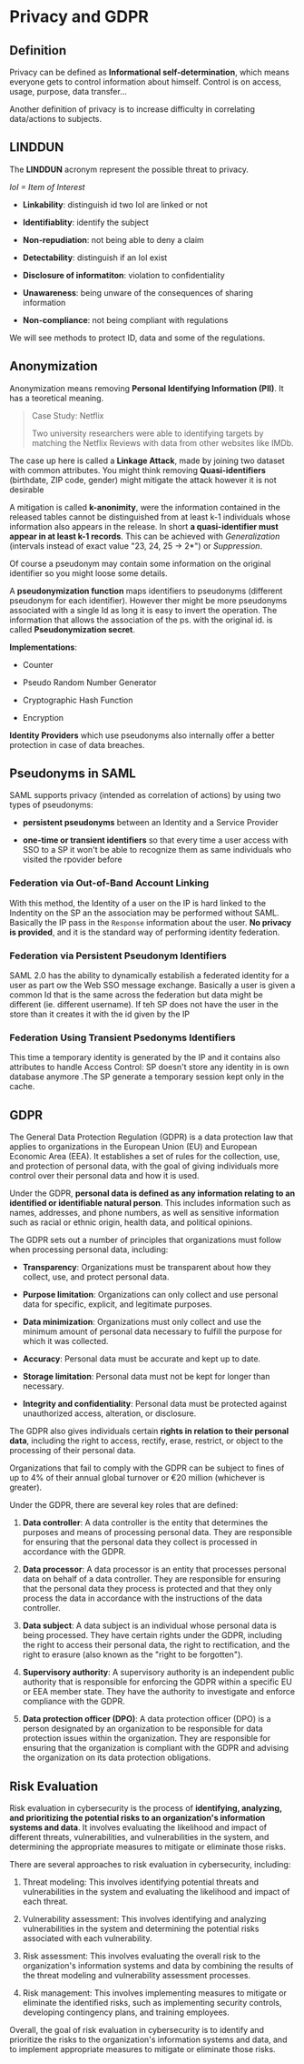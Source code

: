 # Privacy and GDPR

## Definition

Privacy can be defined as **Informational self-determination**, which means everyone gets to control information about himself. Control is on access, usage, purpose, data transfer...

Another definition of privacy is to increase difficulty in correlating data/actions to subjects.

## LINDDUN

The **LINDDUN** acronym represent the possible threat to privacy. 

*IoI = Item of Interest*

- **Linkability**: distinguish id two IoI are linked or not

- **Identifiablity**: identify the subject

- **Non-repudiation**: not being able to deny a claim

- **Detectability**: distinguish if an IoI exist

- **Disclosure of informatiton**: violation to confidentiality

- **Unawareness**: being unware of the consequences of sharing information

- **Non-compliance**: not being compliant with regulations

We will see methods to protect ID, data and some of the regulations. 

## Anonymization

Anonymization means removing **Personal Identifying Information (PII)**. It has a teoretical meaning.

> Case Study: Netflix
> 
> Two university researchers were able to identifying targets by matching the Netflix Reviews with data from other websites like IMDb.

The case up here is called a **Linkage Attack**, made by joining two dataset with common attributes. You might think removing **Quasi-identifiers** (birthdate, ZIP code, gender) might mitigate the attack however it is not desirable

A mitigation is called **k-anonimity**, were the information contained in the released tables cannot be distinguished from at least k-1 individuals whose information also appears in the release. In short **a quasi-identifier must appear in at least k-1 records**. This can be achieved with *Generalization* (intervals instead of exact value "23, 24, 25 -> 2*") or *Suppression*.

Of course a pseudonym may contain some information on the original identifier so you might loose some details.

A **pseudonymization function** maps identifiers to pseudonyms (different pseudonym for each identifier). However ther might be more pseudonyms associated with a single Id as long it is easy to invert the operation. The information that allows the association of the ps. with the original id. is called **Pseudonymization secret**. 

**Implementations**:

- Counter

- Pseudo Random Number Generator

- Cryptographic Hash Function

- Encryption

**Identity Providers** which use pseudonyms also internally offer a better protection in case of data breaches. 

## Pseudonyms in SAML

SAML supports privacy (intended as correlation of actions) by using two types of pseudonyms:

- **persistent pseudonyms** between an Identity and a Service Provider

- **one-time or transient identifiers** so that every time a user access with SSO to a SP it won't be able to recognize them as same individuals who visited the rpovider before

### Federation via Out-of-Band Account Linking

With this method, the Identity of a user on the IP is hard linked to the Indentity on the SP an the association may be performed without SAML. Basically the IP pass in the `Response` information about the user. **No privacy is provided**, and it is the standard way of performing identity federation.

### Federation via Persistent Pseudonym Identifiers

SAML 2.0 has the ability to dynamically estabilish a federated identity for a user as part ow the Web SSO message exchange. Basically a user is given a common Id that is the same across the federation but data might be different (ie. different username). If teh SP does not have the user in the store than it creates it with the id given by the IP

### Federation Using Transient Psedonyms Identifiers

This time a temporary identity is generated by the IP and it contains also attributes to handle Access Control: SP doesn't store any identity in is own database anymore .The SP generate a temporary session kept only in the cache. 

## GDPR

The General Data Protection Regulation (GDPR) is a data protection law that applies to organizations in the European Union (EU) and European Economic Area (EEA). It establishes a set of rules for the collection, use, and protection of personal data, with the goal of giving individuals more control over their personal data and how it is used.

Under the GDPR, **personal data is defined as any information relating to an identified or identifiable natural person**. This includes information such as names, addresses, and phone numbers, as well as sensitive information such as racial or ethnic origin, health data, and political opinions.

The GDPR sets out a number of principles that organizations must follow when processing personal data, including:

- **Transparency**: Organizations must be transparent about how they collect, use, and protect personal data.

- **Purpose limitation**: Organizations can only collect and use personal data for specific, explicit, and legitimate purposes.

- **Data minimization**: Organizations must only collect and use the minimum amount of personal data necessary to fulfill the purpose for which it was collected.

- **Accuracy**: Personal data must be accurate and kept up to date.

- **Storage limitation**: Personal data must not be kept for longer than necessary.

- **Integrity and confidentiality**: Personal data must be protected against unauthorized access, alteration, or disclosure.

The GDPR also gives individuals certain **rights in relation to their personal data**, including the right to access, rectify, erase, restrict, or object to the processing of their personal data.

Organizations that fail to comply with the GDPR can be subject to fines of up to 4% of their annual global turnover or €20 million (whichever is greater).

Under the GDPR, there are several key roles that are defined:

1. **Data controller**: A data controller is the entity that determines the purposes and means of processing personal data. They are responsible for ensuring that the personal data they collect is processed in accordance with the GDPR.

2. **Data processor**: A data processor is an entity that processes personal data on behalf of a data controller. They are responsible for ensuring that the personal data they process is protected and that they only process the data in accordance with the instructions of the data controller.

3. **Data subject**: A data subject is an individual whose personal data is being processed. They have certain rights under the GDPR, including the right to access their personal data, the right to rectification, and the right to erasure (also known as the "right to be forgotten").

4. **Supervisory authority**: A supervisory authority is an independent public authority that is responsible for enforcing the GDPR within a specific EU or EEA member state. They have the authority to investigate and enforce compliance with the GDPR.

5. **Data protection officer (DPO)**: A data protection officer (DPO) is a person designated by an organization to be responsible for data protection issues within the organization. They are responsible for ensuring that the organization is compliant with the GDPR and advising the organization on its data protection obligations.

## Risk Evaluation

Risk evaluation in cybersecurity is the process of **identifying, analyzing, and prioritizing the potential risks to an organization's information systems and data**. It involves evaluating the likelihood and impact of different threats, vulnerabilities, and vulnerabilities in the system, and determining the appropriate measures to mitigate or eliminate those risks.

There are several approaches to risk evaluation in cybersecurity, including:

1. Threat modeling: This involves identifying potential threats and vulnerabilities in the system and evaluating the likelihood and impact of each threat.

2. Vulnerability assessment: This involves identifying and analyzing vulnerabilities in the system and determining the potential risks associated with each vulnerability.

3. Risk assessment: This involves evaluating the overall risk to the organization's information systems and data by combining the results of the threat modeling and vulnerability assessment processes.

4. Risk management: This involves implementing measures to mitigate or eliminate the identified risks, such as implementing security controls, developing contingency plans, and training employees.

Overall, the goal of risk evaluation in cybersecurity is to identify and prioritize the risks to the organization's information systems and data, and to implement appropriate measures to mitigate or eliminate those risks.
